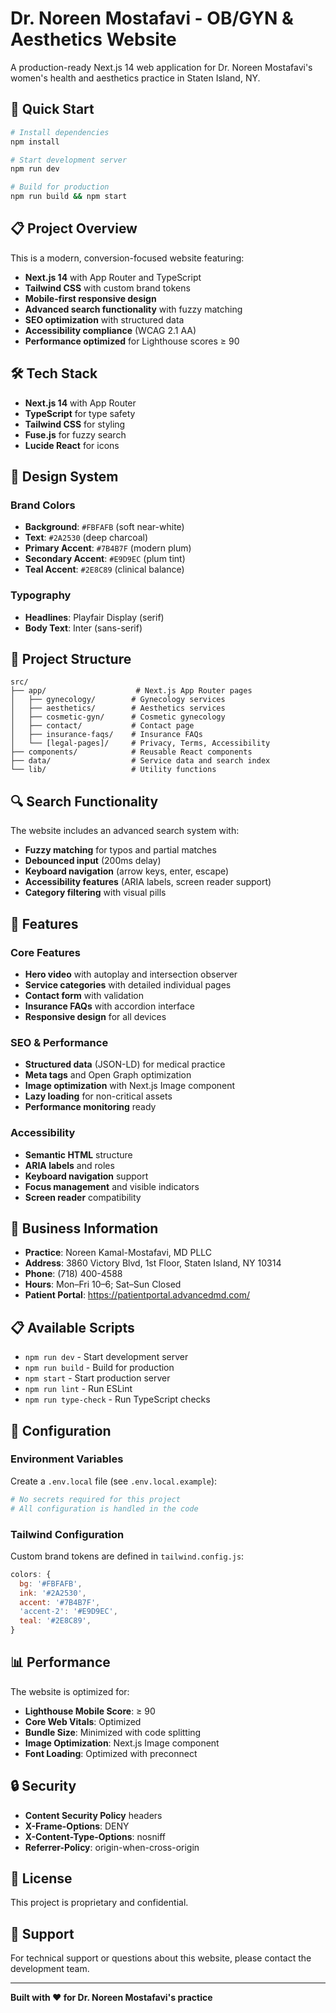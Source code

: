 # Dr. Noreen Mostafavi - OB/GYN & Aesthetics Website

A production-ready Next.js 14 web application for Dr. Noreen Mostafavi's women's health and aesthetics practice in Staten Island, NY.

## 🚀 Quick Start

```bash
# Install dependencies
npm install

# Start development server
npm run dev

# Build for production
npm run build && npm start
```

## 📋 Project Overview

This is a modern, conversion-focused website featuring:

- **Next.js 14** with App Router and TypeScript
- **Tailwind CSS** with custom brand tokens
- **Mobile-first responsive design**
- **Advanced search functionality** with fuzzy matching
- **SEO optimization** with structured data
- **Accessibility compliance** (WCAG 2.1 AA)
- **Performance optimized** for Lighthouse scores ≥ 90

## 🛠️ Tech Stack

- **Next.js 14** with App Router
- **TypeScript** for type safety
- **Tailwind CSS** for styling
- **Fuse.js** for fuzzy search
- **Lucide React** for icons

## 🎨 Design System

### Brand Colors
- **Background**: `#FBFAFB` (soft near-white)
- **Text**: `#2A2530` (deep charcoal)
- **Primary Accent**: `#7B4B7F` (modern plum)
- **Secondary Accent**: `#E9D9EC` (plum tint)
- **Teal Accent**: `#2E8C89` (clinical balance)

### Typography
- **Headlines**: Playfair Display (serif)
- **Body Text**: Inter (sans-serif)

## 📁 Project Structure

```
src/
├── app/                    # Next.js App Router pages
│   ├── gynecology/        # Gynecology services
│   ├── aesthetics/        # Aesthetics services
│   ├── cosmetic-gyn/      # Cosmetic gynecology
│   ├── contact/           # Contact page
│   ├── insurance-faqs/    # Insurance FAQs
│   └── [legal-pages]/     # Privacy, Terms, Accessibility
├── components/            # Reusable React components
├── data/                  # Service data and search index
└── lib/                   # Utility functions
```

## 🔍 Search Functionality

The website includes an advanced search system with:

- **Fuzzy matching** for typos and partial matches
- **Debounced input** (200ms delay)
- **Keyboard navigation** (arrow keys, enter, escape)
- **Accessibility features** (ARIA labels, screen reader support)
- **Category filtering** with visual pills

## 📱 Features

### Core Features
- **Hero video** with autoplay and intersection observer
- **Service categories** with detailed individual pages
- **Contact form** with validation
- **Insurance FAQs** with accordion interface
- **Responsive design** for all devices

### SEO & Performance
- **Structured data** (JSON-LD) for medical practice
- **Meta tags** and Open Graph optimization
- **Image optimization** with Next.js Image component
- **Lazy loading** for non-critical assets
- **Performance monitoring** ready

### Accessibility
- **Semantic HTML** structure
- **ARIA labels** and roles
- **Keyboard navigation** support
- **Focus management** and visible indicators
- **Screen reader** compatibility

## 🏥 Business Information

- **Practice**: Noreen Kamal-Mostafavi, MD PLLC
- **Address**: 3860 Victory Blvd, 1st Floor, Staten Island, NY 10314
- **Phone**: (718) 400-4588
- **Hours**: Mon–Fri 10–6; Sat–Sun Closed
- **Patient Portal**: https://patientportal.advancedmd.com/

## 📋 Available Scripts

- `npm run dev` - Start development server
- `npm run build` - Build for production
- `npm start` - Start production server
- `npm run lint` - Run ESLint
- `npm run type-check` - Run TypeScript checks

## 🔧 Configuration

### Environment Variables
Create a `.env.local` file (see `.env.local.example`):

```bash
# No secrets required for this project
# All configuration is handled in the code
```

### Tailwind Configuration
Custom brand tokens are defined in `tailwind.config.js`:

```javascript
colors: {
  bg: '#FBFAFB',
  ink: '#2A2530',
  accent: '#7B4B7F',
  'accent-2': '#E9D9EC',
  teal: '#2E8C89',
}
```

## 📊 Performance

The website is optimized for:

- **Lighthouse Mobile Score**: ≥ 90
- **Core Web Vitals**: Optimized
- **Bundle Size**: Minimized with code splitting
- **Image Optimization**: Next.js Image component
- **Font Loading**: Optimized with preconnect

## 🔒 Security

- **Content Security Policy** headers
- **X-Frame-Options**: DENY
- **X-Content-Type-Options**: nosniff
- **Referrer-Policy**: origin-when-cross-origin

## 📄 License

This project is proprietary and confidential.

## 🤝 Support

For technical support or questions about this website, please contact the development team.

---

**Built with ❤️ for Dr. Noreen Mostafavi's practice**